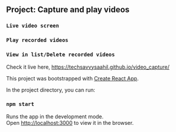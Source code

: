 ## Project: Capture and play videos

### `Live video screen`

### `Play recorded videos`

### `View in list/Delete recorded videos`

Check it live here, https://techsavvysaahil.github.io/video_capture/

This project was bootstrapped with [Create React App](https://github.com/facebook/create-react-app).

In the project directory, you can run:

### `npm start`

Runs the app in the development mode.<br>
Open [http://localhost:3000](http://localhost:3000) to view it in the browser.
